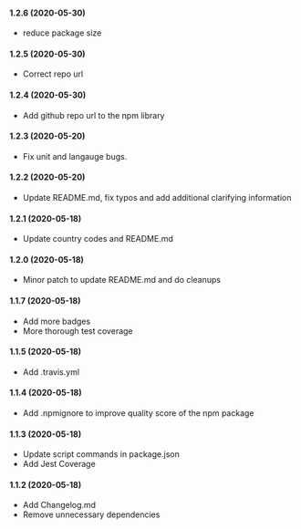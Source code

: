 #### 1.2.6 (2020-05-30)

- reduce package size

#### 1.2.5 (2020-05-30)

- Correct repo url

#### 1.2.4 (2020-05-30)

- Add github repo url to the npm library

#### 1.2.3 (2020-05-20)

- Fix unit and langauge bugs.

#### 1.2.2 (2020-05-20)

- Update README.md, fix typos and add additional clarifying information

#### 1.2.1 (2020-05-18)

- Update country codes and README.md

#### 1.2.0 (2020-05-18)

- Minor patch to update README.md and do cleanups

#### 1.1.7 (2020-05-18)

- Add more badges
- More thorough test coverage

#### 1.1.5 (2020-05-18)

- Add .travis.yml

#### 1.1.4 (2020-05-18)

- Add .npmignore to improve quality score of the npm package

#### 1.1.3 (2020-05-18)

- Update script commands in package.json
- Add Jest Coverage

#### 1.1.2 (2020-05-18)

- Add Changelog.md
- Remove unnecessary dependencies
